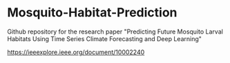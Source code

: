 # Mosquito-Habitat-Prediction
Github repository for the research paper "Predicting Future Mosquito Larval Habitats Using Time Series Climate Forecasting and Deep Learning"

https://ieeexplore.ieee.org/document/10002240
